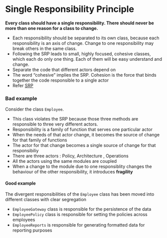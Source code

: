 # Single Responsibility Principle

**Every class should have a single responsibility. There should never be more than one reason for a class to change.**

* Each responsibility should be separated to its own class, because each responsibility is an axis of change. Change to one responsibility may break others in the same class.
* Following the SRP leads to small, highly focused, cohesive classes, which each do only one thing. Each of them will be easy understand and change.
* Separate the code that different actors depend on
* The word “cohesive” implies the SRP. Cohesion is the force that binds together the code responsible to a single actor
* Refer [SRP](http://blog.cleancoder.com/uncle-bob/2014/05/08/SingleReponsibilityPrinciple.html)

### Bad example
Consider the class `Employee`. 
* This class violates the SRP because those three methods are responsible to three very different actors.
* Responsibility is a family of function that serves one particular actor
* When the needs of that actor change, it becomes the source of change for that family of functions
* The actor for that change becomes a single source of change for that responsibiliy 
* There are three actors : Policy, Architecture , Operations
* All the actors using the same modules are coupled
* When a change to the module due to one responsiblity changes the behaviour of the other responsibility, it introduces **fragility**

#### Good example
The divergent responsibilities of the `Employee` class has been moved into different classes with clear segregation
* `EmployeeGateway` class is responsible for the persistence of the data
* `EmployeePolicy` class is responsible for setting the policies across employees
* `EmployeeReports` is responsible for generating formatted data for reporting purposes